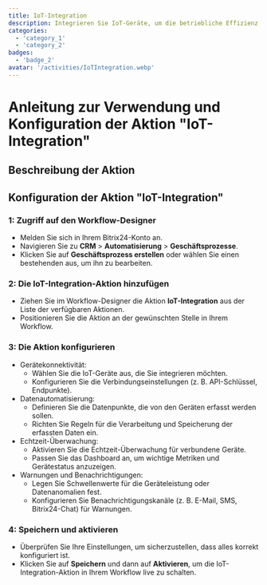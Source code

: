 ```yaml
---
title: IoT-Integration
description: Integrieren Sie IoT-Geräte, um die betriebliche Effizienz zu steigern.
categories: 
  - 'category_1'
  - 'category_2'
badges: 
  - 'badge_2'
avatar: '/activities/IoTIntegration.webp'
---
```

# Anleitung zur Verwendung und Konfiguration der Aktion "IoT-Integration"

## Beschreibung der Aktion

## **Konfiguration der Aktion "IoT-Integration"**

### 1: Zugriff auf den Workflow-Designer
- Melden Sie sich in Ihrem Bitrix24-Konto an.
- Navigieren Sie zu **CRM** > **Automatisierung** > **Geschäftsprozesse**.
- Klicken Sie auf **Geschäftsprozess erstellen** oder wählen Sie einen bestehenden aus, um ihn zu bearbeiten.

### 2: Die IoT-Integration-Aktion hinzufügen
- Ziehen Sie im Workflow-Designer die Aktion **IoT-Integration** aus der Liste der verfügbaren Aktionen.
- Positionieren Sie die Aktion an der gewünschten Stelle in Ihrem Workflow.

### 3: Die Aktion konfigurieren
- Gerätekonnektivität:
  - Wählen Sie die IoT-Geräte aus, die Sie integrieren möchten.
  - Konfigurieren Sie die Verbindungseinstellungen (z. B. API-Schlüssel, Endpunkte).
- Datenautomatisierung:
  - Definieren Sie die Datenpunkte, die von den Geräten erfasst werden sollen.
  - Richten Sie Regeln für die Verarbeitung und Speicherung der erfassten Daten ein.
- Echtzeit-Überwachung:
  - Aktivieren Sie die Echtzeit-Überwachung für verbundene Geräte.
  - Passen Sie das Dashboard an, um wichtige Metriken und Gerätestatus anzuzeigen.
- Warnungen und Benachrichtigungen:
  - Legen Sie Schwellenwerte für die Geräteleistung oder Datenanomalien fest.
  - Konfigurieren Sie Benachrichtigungskanäle (z. B. E-Mail, SMS, Bitrix24-Chat) für Warnungen.

### 4: Speichern und aktivieren
- Überprüfen Sie Ihre Einstellungen, um sicherzustellen, dass alles korrekt konfiguriert ist.
- Klicken Sie auf **Speichern** und dann auf **Aktivieren**, um die IoT-Integration-Aktion in Ihrem Workflow live zu schalten.